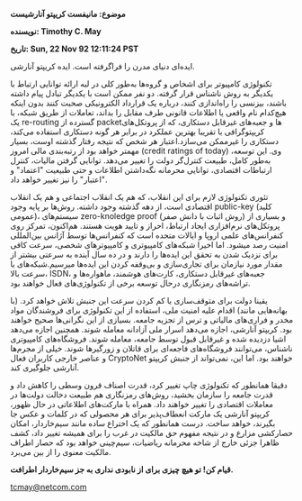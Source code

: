 **موضوع: مانیفست کریپتو آنارشیست**

**نویسنده: Timothy C. May**


**تاریخ: Sun, 22 Nov 92 12:11:24 PST**




ایده‌ای دنیای مدرن را فراگرفته است. ایده کریپتو آنارشی.

تکنولوژی کامپیوتر برای اشخاص و گروه‌ها به‌طور کلی در لبه ارائه توانایی ارتباط با یکدیگر به روش ناشناس قرار گرفته. دو نفر  ممکن است با یکدیگر تبادل پیام داشته باشند، بیزنسی را راه‌اندازی کنند، درباره یک قرارداد الکترونیکی صحبت کنند بدون اینکه هیچ‌کدام نام واقعی یا اطلاعات قانونی طرف مقابل را بداند، تعاملات از طریق شبکه، با یک re-routing گسترده از packetها و جعبه‌های غیرقابل دستکاری، که از پروتکل‌های کریپتوگرافی با تقریبا بهترین عملکرد در برابر هر گونه دستکاری استفاده می‌کند، دستکاری را غیرممکن می‌سازد.اعتبار هر شخص که نتیجه رفتار گذشته اوست، بسیار مهمتر خواهد بود از رتبه‌بندی مالی امروز (credit ratings of today) وی. این توسعه، به‌طور کامل، طبیعت کنترل‌گر دولت را تغییر می‌دهد. توانایی گرفتن مالیات، کنترل ارتباطات اقتصادی، توانایی محرمانه نگه‌داشتن اطلاعات و حتی طبیعیت "اعتماد" و "اعتبار" را نیز تغییر خواهد داد.

تئوری تکنولوژی لازم برای این انقلاب، که هم یک انقلاب اجتماعی و هم یک انقلاب اقتصادی است، از دهه گذشته وجود داشته. روش‌ها بر پایه وجود public-key (کلید عمومی)، سیستم‌های zero-knoledge proof (روش اثبات با دانش صفر) و بسیاری از پروتکل‌های نرم‌افزاری ایجاد ارتباط، احراز و تایید هویت هستند. هم‌اکنون، تمرکز روی کنفرانس‌های علمی اروپا و ایالات متحده است که کنفرانس‌ها توسط آژانس بین‌المللی امنیت رصد میشود. اما اخیرا شبکه‌های کامپیوتری و کامپیوترهای شخصی، سرعت کافی برای نزدیک شدن به تحقق این ایده‌ها را دارند و در ده سال آینده به سرعتی بیشتر از مقدار مورد نیازمان برای تجاری‌سازی و بی‌وقفه کردن این ایده‌ها میرسیم.شبکه‌های با سرعت بالا، ISDN، جعبه‌های غیرقابل دستکاری، کارت‌های هوشمند، ماهواره‌ها و تراشه‌های رمزنگاری درحال توسعه برخی از تکنولوژی‌های فعال خواهند بود. 

یقینا دولت برای متوقف‌سازی یا کم کردن سرعت این جنبش تلاش خواهد کرد. (با بهانه‌هایی مانند) اقدام علیه امنیت ملی، استفاده از این تکنولوژی برای فروشندگان مواد مخدر و فراری‌های مالیاتی و ترس از تجزیه جامعه. بسیازی از این نگرانی‌ها صحیح خواهند بود. کریپتو آنارشی، اجازه می‌دهد اسرار ملی آزادانه معامله شوند. همچنین اجازه می‌دهد اشیا دزدیده شده و غیرقابل قبول توسط جامعه، معامله شوند. فروشگاه‌های کامپیوتری ناشناس، می‌توانند فروشگاه‌های فاجعه‌ای برای قاتلان و زورگیرها شوند. خیلی از مجرم‌ها و عناصر خارجی کاربران فعال CryptoNet خواهند بود. اما این، نمی‌تواند از جنبش کریپتو آنارشی جلوگیری کند. 

دقیقا همانطور که تکنولوژی چاپ تغییر کرد، قدرت اصناف قرون وسطی را کاهش داد و قدرت جامعه را سازمان بخشید، روش‌های رمزنگاری هم طبیعت دخالت دولت‌ها در معاملات اقتصادی را تغییر خواهند داد. همراه با مارکت‌های اطلاعاتی در حال ظهور،  کریپتو آنارشی یک مارکت انعطاف‌پذیر برای هر محصولی که در کلمات و عکس جا بگیرند، خواهد ساخت. درست همانطور که یک اختراع ساده مانند سیم‌خاردار، امکان حصارکشی مزارع و در نتیجه مفهوم حق مالکیت در غرب را برای همیشه تغییر داد، کشف ظاهرا جزئی خارج از شاخه محرمانه ریاضیات،  سیم‌چینی خواهد بود که حصار اطراف مالکیت معنوی را از بین می‌برد.

**قیام کن! تو هیچ چیزی برای از نابودی نداری به جز سیم‌خاردار اطرافت.**

tcmay@netcom.com 
